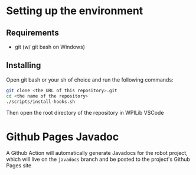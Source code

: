 # Setting up the environment
## Requirements
- git (w/ git bash on Windows)
## Installing
Open git bash or your sh of choice and run the following commands:
```sh
git clone <the URL of this repository>.git
cd <the name of the repository>
./scripts/install-hooks.sh
```
Then open the root directory of the repository in WPILib VSCode

# Github Pages Javadoc
A Github Action will automatically generate Javadocs for the robot project, which will live on the `javadocs` branch and be posted to the project's Github Pages site
